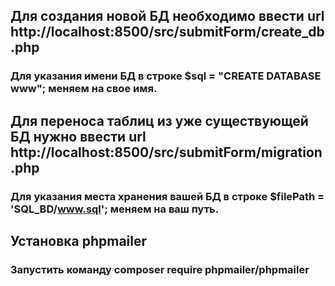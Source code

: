 ## Для создания новой БД необходимо ввести url http://localhost:8500/src/submitForm/create_db.php
### Для указания имени БД в строке $sql = "CREATE DATABASE www"; меняем на свое имя.

## Для переноса таблиц из уже существующей БД нужно ввести url http://localhost:8500/src/submitForm/migration.php
### Для указания места хранения вашей БД в строке $filePath = 'SQL_BD/www.sql'; меняем на ваш путь.

## Установка phpmailer
### Запустить команду composer require phpmailer/phpmailer